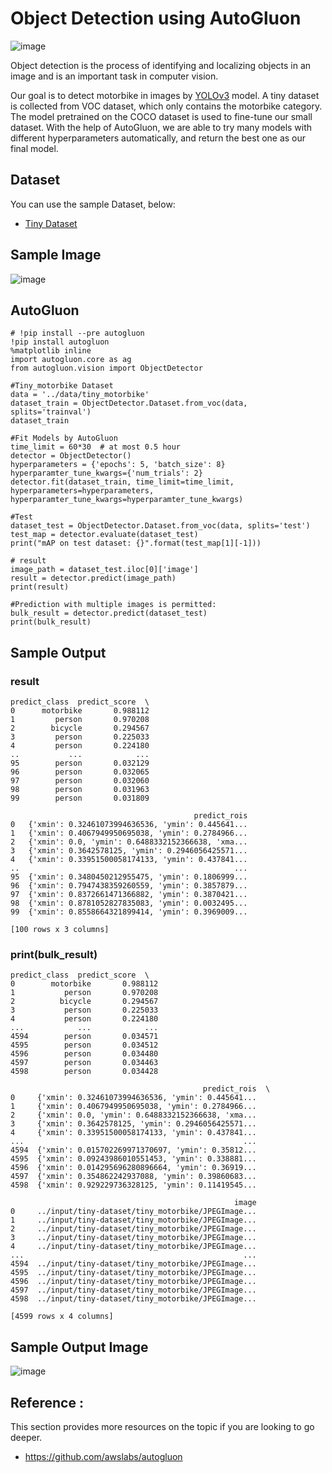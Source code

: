 
# Object Detection using AutoGluon

![image](https://user-images.githubusercontent.com/53899191/127372565-85fec402-5ba8-4dfb-a5fd-873490b31053.png)

Object detection is the process of identifying and localizing objects in an image and is an important task in computer vision.

Our goal is to detect motorbike in images by [YOLOv3](https://pjreddie.com/media/files/papers/YOLOv3.pdf) model. A tiny dataset is collected from VOC dataset, which only contains the motorbike category. The model pretrained on the COCO dataset is used to fine-tune our small dataset. With the help of AutoGluon, we are able to try many models with different hyperparameters automatically, and return the best one as our final model.

## Dataset

You can use the sample Dataset, below:
- [Tiny Dataset](https://www.kaggle.com/khotijahs1/tiny-dataset)

## Sample Image
![image](https://user-images.githubusercontent.com/53899191/127374415-b12beb87-d47b-4c7e-bdd0-649ff373562b.png)


## AutoGluon
```
# !pip install --pre autogluon 
!pip install autogluon
%matplotlib inline
import autogluon.core as ag
from autogluon.vision import ObjectDetector

#Tiny_motorbike Dataset
data = '../data/tiny_motorbike'
dataset_train = ObjectDetector.Dataset.from_voc(data, splits='trainval')
dataset_train

#Fit Models by AutoGluon
time_limit = 60*30  # at most 0.5 hour
detector = ObjectDetector()
hyperparameters = {'epochs': 5, 'batch_size': 8}
hyperparamter_tune_kwargs={'num_trials': 2}
detector.fit(dataset_train, time_limit=time_limit, hyperparameters=hyperparameters, hyperparamter_tune_kwargs=hyperparamter_tune_kwargs)

#Test
dataset_test = ObjectDetector.Dataset.from_voc(data, splits='test')
test_map = detector.evaluate(dataset_test)
print("mAP on test dataset: {}".format(test_map[1][-1]))

# result
image_path = dataset_test.iloc[0]['image']
result = detector.predict(image_path)
print(result)

#Prediction with multiple images is permitted:
bulk_result = detector.predict(dataset_test)
print(bulk_result)
```

## Sample Output

### result
```
predict_class  predict_score  \
0      motorbike       0.988112   
1         person       0.970208   
2        bicycle       0.294567   
3         person       0.225033   
4         person       0.224180   
..           ...            ...   
95        person       0.032129   
96        person       0.032065   
97        person       0.032060   
98        person       0.031963   
99        person       0.031809   

                                         predict_rois  
0   {'xmin': 0.32461073994636536, 'ymin': 0.445641...  
1   {'xmin': 0.4067949950695038, 'ymin': 0.2784966...  
2   {'xmin': 0.0, 'ymin': 0.6488332152366638, 'xma...  
3   {'xmin': 0.3642578125, 'ymin': 0.2946056425571...  
4   {'xmin': 0.33951500058174133, 'ymin': 0.437841...  
..                                                ...  
95  {'xmin': 0.3480450212955475, 'ymin': 0.1806999...  
96  {'xmin': 0.7947438359260559, 'ymin': 0.3857879...  
97  {'xmin': 0.8372661471366882, 'ymin': 0.3870421...  
98  {'xmin': 0.8781052827835083, 'ymin': 0.0032495...  
99  {'xmin': 0.8558664321899414, 'ymin': 0.3969009...  

[100 rows x 3 columns]
```
### print(bulk_result)
```
predict_class  predict_score  \
0        motorbike       0.988112   
1           person       0.970208   
2          bicycle       0.294567   
3           person       0.225033   
4           person       0.224180   
...            ...            ...   
4594        person       0.034571   
4595        person       0.034512   
4596        person       0.034480   
4597        person       0.034463   
4598        person       0.034428   

                                           predict_rois  \
0     {'xmin': 0.32461073994636536, 'ymin': 0.445641...   
1     {'xmin': 0.4067949950695038, 'ymin': 0.2784966...   
2     {'xmin': 0.0, 'ymin': 0.6488332152366638, 'xma...   
3     {'xmin': 0.3642578125, 'ymin': 0.2946056425571...   
4     {'xmin': 0.33951500058174133, 'ymin': 0.437841...   
...                                                 ...   
4594  {'xmin': 0.015702269971370697, 'ymin': 0.35812...   
4595  {'xmin': 0.09243986010551453, 'ymin': 0.338881...   
4596  {'xmin': 0.014295696280896664, 'ymin': 0.36919...   
4597  {'xmin': 0.354862242937088, 'ymin': 0.39860683...   
4598  {'xmin': 0.929229736328125, 'ymin': 0.11419545...   

                                                  image  
0     ../input/tiny-dataset/tiny_motorbike/JPEGImage...  
1     ../input/tiny-dataset/tiny_motorbike/JPEGImage...  
2     ../input/tiny-dataset/tiny_motorbike/JPEGImage...  
3     ../input/tiny-dataset/tiny_motorbike/JPEGImage...  
4     ../input/tiny-dataset/tiny_motorbike/JPEGImage...  
...                                                 ...  
4594  ../input/tiny-dataset/tiny_motorbike/JPEGImage...  
4595  ../input/tiny-dataset/tiny_motorbike/JPEGImage...  
4596  ../input/tiny-dataset/tiny_motorbike/JPEGImage...  
4597  ../input/tiny-dataset/tiny_motorbike/JPEGImage...  
4598  ../input/tiny-dataset/tiny_motorbike/JPEGImage...  

[4599 rows x 4 columns]
```

## Sample Output Image
![image](https://user-images.githubusercontent.com/53899191/127374377-31926a5a-ad98-45eb-a529-2078a9d297d8.png)


## Reference :

This section provides more resources on the topic if you are looking to go deeper.

- https://github.com/awslabs/autogluon
